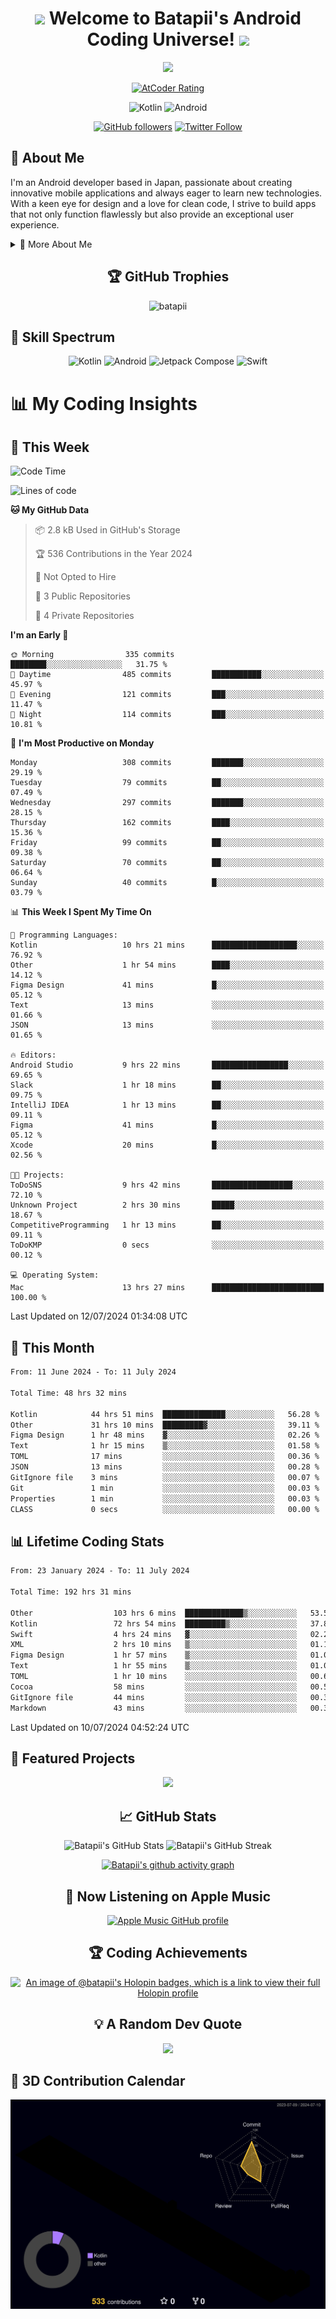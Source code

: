 <h1 align="center">
  <img src="https://media.giphy.com/media/hvRJCLFzcasrR4ia7z/giphy.gif" width="28">
  Welcome to Batapii's Android Coding Universe!
  <img src="https://media.giphy.com/media/hvRJCLFzcasrR4ia7z/giphy.gif" width="28">
</h1>

<p align="center">
  <img src="https://readme-typing-svg.herokuapp.com/?lines=Android+Developer+in+Japan;Always%20learning%20new%20things&font=Fira%20Code&center=true&width=440&height=45&color=f75c7e&vCenter=true&size=22">
</p>

<div align="center">
  
[![AtCoder Rating](https://img.shields.io/endpoint?url=https%3A%2F%2Fatcoder-badges.now.sh%2Fapi%2Fatcoder%2Fjson%2Fbatapii3939)](https://atcoder.jp/users/batapii3939)

![Kotlin](https://img.shields.io/badge/Kotlin-★☆☆☆☆☆☆☆☆☆-brightgreen)
![Android](https://img.shields.io/badge/Android-★☆☆☆☆☆☆☆☆☆-brightgreen)

  
[![GitHub followers](https://img.shields.io/github/followers/batapii?style=social)](https://github.com/batapii)
[![Twitter Follow](https://img.shields.io/twitter/follow/batapii?style=social)](https://twitter.com/batapii3939)

</div>

## 🚀 About Me
I'm an Android developer based in Japan, passionate about creating innovative mobile applications and always eager to learn new technologies. With a keen eye for design and a love for clean code, I strive to build apps that not only function flawlessly but also provide an exceptional user experience.

<details>
<summary>🌟 More About Me</summary>

- 🔭 I'm currently working on revolutionizing mobile productivity apps
- 🌱 I'm currently learning Kotlin Multiplatform and Jetpack Compose
- 👯 I'm looking to collaborate on open-source Android projects
- 💬 Ask me about Android development, Kotlin, and mobile UX design
- ⚡ Fun fact: I can solve a Rubik's cube in under 2 minutes!

</details>

<h2 align="center">🏆 GitHub Trophies</h2>
<p align="center">
  <img src="https://github-profile-trophy.vercel.app/?username=batapii&theme=nord&column=7&no-frame=true&no-bg=true&rank=SECRET,SSS,SS,S,AAA,AA,A,B,C,?" alt="batapii" />
</p>

## 🌈 Skill Spectrum

<div align="center">

![Kotlin](https://img.shields.io/badge/Kotlin-0095D5?style=for-the-badge&logo=kotlin&logoColor=white)
![Android](https://img.shields.io/badge/Android-3DDC84?style=for-the-badge&logo=android&logoColor=white)
![Jetpack Compose](https://img.shields.io/badge/Jetpack%20Compose-4285F4?style=for-the-badge&logo=jetpackcompose&logoColor=white)
![Swift](https://img.shields.io/badge/Swift-FA7343?style=for-the-badge&logo=swift&logoColor=white)

</div>


# 📊 My Coding Insights

## 📅 This Week
<!--START_SECTION:waka-week-->
![Code Time](http://img.shields.io/badge/Code%20Time-192%20hrs%2033%20mins-blue)

![Lines of code](https://img.shields.io/badge/From%20Hello%20World%20I%27ve%20Written-75.9%20thousand%20lines%20of%20code-blue)

**🐱 My GitHub Data** 

> 📦 2.8 kB Used in GitHub's Storage 
 > 
> 🏆 536 Contributions in the Year 2024
 > 
> 🚫 Not Opted to Hire
 > 
> 📜 3 Public Repositories 
 > 
> 🔑 4 Private Repositories 
 > 
**I'm an Early 🐤** 

```text
🌞 Morning                335 commits         ████████░░░░░░░░░░░░░░░░░   31.75 % 
🌆 Daytime                485 commits         ███████████░░░░░░░░░░░░░░   45.97 % 
🌃 Evening                121 commits         ███░░░░░░░░░░░░░░░░░░░░░░   11.47 % 
🌙 Night                  114 commits         ███░░░░░░░░░░░░░░░░░░░░░░   10.81 % 
```
📅 **I'm Most Productive on Monday** 

```text
Monday                   308 commits         ███████░░░░░░░░░░░░░░░░░░   29.19 % 
Tuesday                  79 commits          ██░░░░░░░░░░░░░░░░░░░░░░░   07.49 % 
Wednesday                297 commits         ███████░░░░░░░░░░░░░░░░░░   28.15 % 
Thursday                 162 commits         ████░░░░░░░░░░░░░░░░░░░░░   15.36 % 
Friday                   99 commits          ██░░░░░░░░░░░░░░░░░░░░░░░   09.38 % 
Saturday                 70 commits          ██░░░░░░░░░░░░░░░░░░░░░░░   06.64 % 
Sunday                   40 commits          █░░░░░░░░░░░░░░░░░░░░░░░░   03.79 % 
```


📊 **This Week I Spent My Time On** 

```text
💬 Programming Languages: 
Kotlin                   10 hrs 21 mins      ███████████████████░░░░░░   76.92 % 
Other                    1 hr 54 mins        ████░░░░░░░░░░░░░░░░░░░░░   14.12 % 
Figma Design             41 mins             █░░░░░░░░░░░░░░░░░░░░░░░░   05.12 % 
Text                     13 mins             ░░░░░░░░░░░░░░░░░░░░░░░░░   01.66 % 
JSON                     13 mins             ░░░░░░░░░░░░░░░░░░░░░░░░░   01.65 % 

🔥 Editors: 
Android Studio           9 hrs 22 mins       █████████████████░░░░░░░░   69.65 % 
Slack                    1 hr 18 mins        ██░░░░░░░░░░░░░░░░░░░░░░░   09.75 % 
IntelliJ IDEA            1 hr 13 mins        ██░░░░░░░░░░░░░░░░░░░░░░░   09.11 % 
Figma                    41 mins             █░░░░░░░░░░░░░░░░░░░░░░░░   05.12 % 
Xcode                    20 mins             █░░░░░░░░░░░░░░░░░░░░░░░░   02.56 % 

🐱‍💻 Projects: 
ToDoSNS                  9 hrs 42 mins       ██████████████████░░░░░░░   72.10 % 
Unknown Project          2 hrs 30 mins       █████░░░░░░░░░░░░░░░░░░░░   18.67 % 
CompetitiveProgramming   1 hr 13 mins        ██░░░░░░░░░░░░░░░░░░░░░░░   09.11 % 
ToDoKMP                  0 secs              ░░░░░░░░░░░░░░░░░░░░░░░░░   00.12 % 

💻 Operating System: 
Mac                      13 hrs 27 mins      █████████████████████████   100.00 % 
```


 Last Updated on 12/07/2024 01:34:08 UTC
<!--END_SECTION:waka-week-->

## 📅 This Month
<!--START_SECTION:wakamonth-->

```txt
From: 11 June 2024 - To: 11 July 2024

Total Time: 48 hrs 32 mins

Kotlin            44 hrs 51 mins  ██████████████░░░░░░░░░░░   56.28 %
Other             31 hrs 10 mins  █████████▓░░░░░░░░░░░░░░░   39.11 %
Figma Design      1 hr 48 mins    ▓░░░░░░░░░░░░░░░░░░░░░░░░   02.26 %
Text              1 hr 15 mins    ▒░░░░░░░░░░░░░░░░░░░░░░░░   01.58 %
TOML              17 mins         ░░░░░░░░░░░░░░░░░░░░░░░░░   00.36 %
JSON              13 mins         ░░░░░░░░░░░░░░░░░░░░░░░░░   00.28 %
GitIgnore file    3 mins          ░░░░░░░░░░░░░░░░░░░░░░░░░   00.07 %
Git               1 min           ░░░░░░░░░░░░░░░░░░░░░░░░░   00.03 %
Properties        1 min           ░░░░░░░░░░░░░░░░░░░░░░░░░   00.03 %
CLASS             0 secs          ░░░░░░░░░░░░░░░░░░░░░░░░░   00.00 %
```

<!--END_SECTION:wakamonth-->

## 📊 Lifetime Coding Stats

<!--START_SECTION:wakaalltime-->

```txt
From: 23 January 2024 - To: 11 July 2024

Total Time: 192 hrs 31 mins

Other                  103 hrs 6 mins  █████████████▒░░░░░░░░░░░   53.56 %
Kotlin                 72 hrs 54 mins  █████████▒░░░░░░░░░░░░░░░   37.87 %
Swift                  4 hrs 24 mins   ▓░░░░░░░░░░░░░░░░░░░░░░░░   02.29 %
XML                    2 hrs 10 mins   ▒░░░░░░░░░░░░░░░░░░░░░░░░   01.13 %
Figma Design           1 hr 57 mins    ▒░░░░░░░░░░░░░░░░░░░░░░░░   01.02 %
Text                   1 hr 55 mins    ▒░░░░░░░░░░░░░░░░░░░░░░░░   01.00 %
TOML                   1 hr 10 mins    ░░░░░░░░░░░░░░░░░░░░░░░░░   00.61 %
Cocoa                  58 mins         ░░░░░░░░░░░░░░░░░░░░░░░░░   00.50 %
GitIgnore file         44 mins         ░░░░░░░░░░░░░░░░░░░░░░░░░   00.39 %
Markdown               43 mins         ░░░░░░░░░░░░░░░░░░░░░░░░░   00.37 %
```

<!--END_SECTION:wakaalltime-->

Last Updated on 10/07/2024 04:52:24 UTC

## 🌟 Featured Projects

<div align="center">
  <a href="https://github.com/batapii/ToDoSNS">
    <img src="https://github-readme-stats.vercel.app/api/pin/?username=batapii&repo=ToDoSNS&theme=radical" />
  </a>

## 📈 GitHub Stats

<div align="center">
  <img src="https://github-readme-stats.vercel.app/api?username=batapii&show_icons=true&theme=radical" alt="Batapii's GitHub Stats" />
  <img src="https://github-readme-streak-stats.herokuapp.com/?user=batapii&theme=radical" alt="Batapii's GitHub Streak" />
  
[![Batapii's github activity graph](https://github-readme-activity-graph.vercel.app/graph?username=batapii&theme=react-dark)](https://github.com/ashutosh00710/github-readme-activity-graph)
</div>

## 🎵 Now Listening on Apple Music

<div align="center">
  
[![Apple Music GitHub profile](https://music-profile.rayriffy.com/theme/dark.svg?uid=001005.6598667d2ffd4a10a4f429edd0ba24c4.1156)](https://github.com/rayriffy/apple-music-github-profile)

</div>


## 🏆 Coding Achievements

<div align="center">

[![An image of @batapii's Holopin badges, which is a link to view their full Holopin profile](https://holopin.me/batapii)](https://holopin.io/@batapii)

</div>

## 💡 A Random Dev Quote

<div align="center">

![](https://quotes-github-readme.vercel.app/api?type=horizontal&theme=radical)

</div>

</div>

## 🚀 3D Contribution Calendar

<div align="center">
  
![](./profile-3d-contrib/profile-night-rainbow.svg)

</div>
